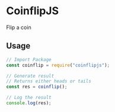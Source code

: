 # CoinflipJS
Flip a coin

## Usage
```js
// Import Package
const coinflip = require("coinflipjs");

// Generate result
// Returns either heads or tails
const res = coinflip();

// Log the result
console.log(res);
```
